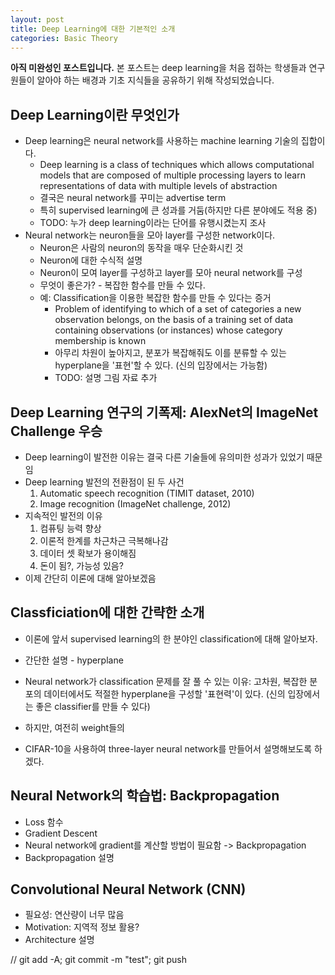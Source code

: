 ```yaml
---
layout: post
title: Deep Learning에 대한 기본적인 소개
categories: Basic Theory
---
```

**아직 미완성인 포스트입니다.** 본 포스트는 deep learning을 처음 접하는 학생들과 연구원들이 알아야 하는 배경과 기초 지식들을 공유하기 위해 작성되었습니다.

## Deep Learning이란 무엇인가
* Deep learning은 neural network를 사용하는 machine learning 기술의 집합이다.
  + Deep learning is a class of techniques which allows computational models that are composed of multiple processing layers to learn representations of data with multiple levels of abstraction
  + 결국은 neural network를 꾸미는 advertise term
  + 특히 supervised learning에 큰 성과를 거둠(하지만 다른 분야에도 적용 중)
  + TODO: 누가 deep learning이라는 단어를 유행시켰는지 조사
* Neural network는 neuron들을 모아 layer를 구성한 network이다.
  + Neuron은 사람의 neuron의 동작을 매우 단순화시킨 것
  + Neuron에 대한 수식적 설명
  + Neuron이 모여 layer를 구성하고 layer를 모아 neural network를 구성
  + 무엇이 좋은가? - 복잡한 함수를 만들 수 있다.
  + 예: Classification을 이용한 복잡한 함수를 만들 수 있다는 증거
    - Problem of identifying to which of a set of categories a new observation belongs, on the basis of a training set of data containing observations (or instances) whose category membership is known
    - 아무리 차원이 높아지고, 분포가 복잡해줘도 이를 분류할 수 있는 hyperplane을 '표현'할 수 있다. (신의 입장에서는 가능함)
    - TODO: 설명 그림 자료 추가

## Deep Learning 연구의 기폭제: AlexNet의 ImageNet Challenge 우승

* Deep learning이 발전한 이유는 결국 다른 기술들에 유의미한 성과가 있었기 때문임
* Deep learning 발전의 전환점이 된 두 사건
  1. Automatic speech recognition (TIMIT dataset, 2010)
  2. Image recognition (ImageNet challenge, 2012)
* 지속적인 발전의 이유
  1. 컴퓨팅 능력 향상
  2. 이론적 한계를 차근차근 극복해나감
  3. 데이터 셋 확보가 용이해짐
  4. 돈이 됨?, 가능성 있음?
* 이제 간단히 이론에 대해 알아보겠음

## Classficiation에 대한 간략한 소개

* 이론에 앞서 supervised learning의 한 분야인 classification에 대해 알아보자.

* 간단한 설명 - hyperplane
* Neural network가 classification 문제를 잘 풀 수 있는 이유: 고차원, 복잡한 분포의 데이터에서도 적절한 hyperplane을 구성할 '표현력'이 있다. (신의 입장에서는 좋은 classifier를 만들 수 있다)
* 하지만, 여전히 weight들의
* CIFAR-10을 사용하여 three-layer neural network를 만들어서 설명해보도록 하겠다.

## Neural Network의 학습법: Backpropagation

* Loss 함수
* Gradient Descent
* Neural network에 gradient를 계산할 방법이 필요함 -> Backpropagation
* Backpropagation 설명

## Convolutional Neural Network (CNN)

* 필요성: 연산량이 너무 많음
* Motivation: 지역적 정보 활용?
* Architecture 설명


// git add -A; git commit -m "test"; git push
